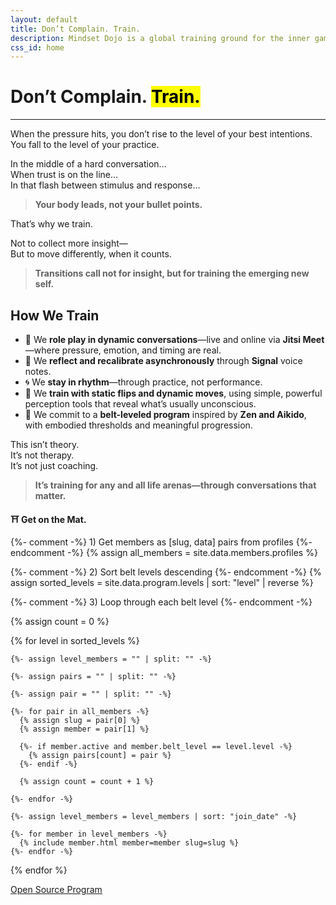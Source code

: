 ```yaml
---
layout: default
title: Don’t Complain. Train.
description: Mindset Dojo is a global training ground for the inner game of presence, leadership, and emotional clarity. For conversations that matter—across all life arenas.
css_id: home
---
```


<h1>Don’t Complain. <mark>Train.</mark></h1>
<hr>

<p>When the pressure hits, you don’t rise to the level of your best intentions.<br>
You fall to the level of your practice.</p>

<p>In the middle of a hard conversation…<br>
When trust is on the line…<br>
In that flash between stimulus and response…</p>

<blockquote><strong>Your body leads, not your bullet points.</strong></blockquote>

<p>That’s why we train.</p>

<p>Not to collect more insight—<br>
But to move differently, when it counts.</p>

<blockquote><strong>Transitions call not for insight, but for training the emerging new self.</strong></blockquote>

<h2>How We Train</h2>
<ul>
  <li>🥋 We <strong>role play in dynamic conversations</strong>—live and online via <strong>Jitsi Meet</strong>—where pressure, emotion, and timing are real.</li>
  <li>🔁 We <strong>reflect and recalibrate asynchronously</strong> through <strong>Signal</strong> voice notes.</li>
  <li>🌀 We <strong>stay in rhythm</strong>—through practice, not performance.</li>
  <li>🧭 We <strong>train with static flips and dynamic moves</strong>, using simple, powerful perception tools that reveal what’s usually unconscious.</li>
  <li>🎯 We commit to a <strong>belt-leveled program</strong> inspired by <strong>Zen and Aikido</strong>, with embodied thresholds and meaningful progression.</li>
</ul>

<p>This isn’t theory.<br>
It’s not therapy.<br>
It’s not just coaching.</p>

<blockquote><strong>It’s training for any and all life arenas—through conversations that matter.</strong></blockquote>

<p><strong>⛩️ Get on the Mat.</strong></p>

<div class="md-members">

  {%- comment -%}
    1) Get members as [slug, data] pairs from profiles
  {%- endcomment -%}
  {% assign all_members = site.data.members.profiles %}

  {%- comment -%}
    2) Sort belt levels descending
  {%- endcomment -%}
  {% assign sorted_levels = site.data.program.levels | sort: "level" | reverse %}

  {%- comment -%}
    3) Loop through each belt level
  {%- endcomment -%}

  {% assign count = 0 %}

  {% for level in sorted_levels %}

    {%- assign level_members = "" | split: "" -%}

    {%- assign pairs = "" | split: "" -%}

    {%- assign pair = "" | split: "" -%}

    {%- for pair in all_members -%}
      {% assign slug = pair[0] %}
      {% assign member = pair[1] %}

      {%- if member.active and member.belt_level == level.level -%}
        {% assign pairs[count] = pair %}
      {%- endif -%}

      {% assign count = count + 1 %}
      
    {%- endfor -%}

    {%- assign level_members = level_members | sort: "join_date" -%}

    {%- for member in level_members -%}
      {% include member.html member=member slug=slug %}
    {%- endfor -%}
  {% endfor %}
</div>





<div class="md-cta-group">
    <a href="./program">Open Source Program</a>
</div>
